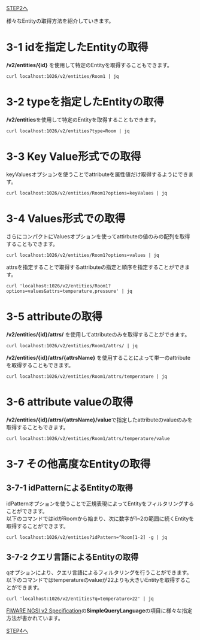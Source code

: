 [STEP2へ](step2.md)

様々なEntityの取得方法を紹介していきます。

# 3-1 idを指定したEntityの取得

**/v2/entities/{id}** を使用して特定のEntityを取得することもできます。

`curl localhost:1026/v2/entities/Room1 | jq`

# 3-2 typeを指定したEntityの取得

**/v2/entities**を使用して特定のEntityを取得することもできます。

`curl localhost:1026/v2/entities?type=Room | jq`

# 3-3 Key Value形式での取得

keyValuesオプションを使うことでattributeを属性値だけ取得するようにできます。

`curl localhost:1026/v2/entities/Room1?options=keyValues | jq`

# 3-4 Values形式での取得

さらにコンパクトにValuesオプションを使ってattirbuteの値のみの配列を取得することもできます。

`curl localhost:1026/v2/entities/Room1?options=values | jq`

attrsを指定することで取得するattributeの指定と順序を指定することができます。

`curl 'localhost:1026/v2/entities/Room1?options=values&attrs=temperature,pressure' | jq`

# 3-5 attributeの取得

**/v2/entities/{id}/attrs/** を使用してattributeのみを取得することができます。

`curl localhost:1026/v2/entities/Room1/attrs/ | jq`

**/v2/entities/{id}/attrs/{attrsName}** を使用することによって単一のattributeを取得することもできます。

`curl localhost:1026/v2/entities/Room1/attrs/temperature | jq`

# 3-6 attribute valueの取得

**/v2/entities/{id}/attrs/{attrsName}/value**で指定したattributeのvalueのみを取得することもできます。

`curl localhost:1026/v2/entities/Room1/attrs/temperature/value`

# 3-7 その他高度なEntityの取得

## 3-7-1 idPatternによるEntityの取得

idPatternオプションを使うことで正規表現によってEntityをフィルタリングすることができます。  
以下のコマンドではidがRoomから始まり、次に数字が1~2の範囲に続くEntityを取得することができます。

`curl localhost:1026/v2/entities?idPattern=^Room[1-2] -g | jq`


## 3-7-2 クエリ言語によるEntityの取得

qオプションにより、クエリ言語によるフィルタリングを行うことができます。  
以下のコマンドではtemperatureのvalueが22よりも大きいEntityを取得することができます。

`curl 'localhost:1026/v2/entities?q=temperature>22' | jq`

[FIWARE NGSI v2 Specification](http://telefonicaid.github.io/fiware-orion/api/v2/stable/)の**SimpleQueryLanguage**の項目に様々な指定方法が書かれています。

[STEP4へ](step4.md)
